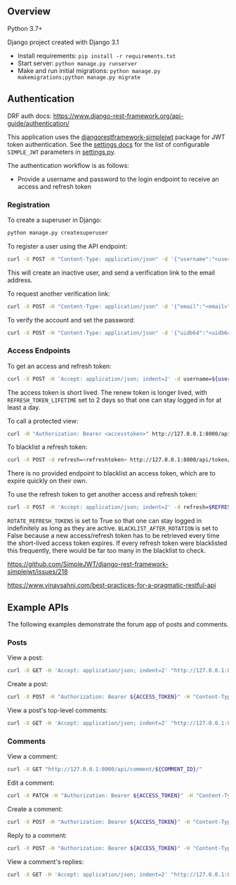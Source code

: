 ## Overview

Python 3.7+

Django project created with Django 3.1

- Install requirements: `pip install -r requirements.txt`
- Start server: `python manage.py runserver`
- Make and run initial migrations: `python manage.py makemigrations;python manage.py migrate`

## Authentication

DRF auth docs: https://www.django-rest-framework.org/api-guide/authentication/

This application uses the [djangorestframework-simplejwt](https://django-rest-framework-simplejwt.readthedocs.io/en/latest/index.html) package for JWT token authentication. See the [settings docs](https://django-rest-framework-simplejwt.readthedocs.io/en/latest/settings.html) for the list of configurable `SIMPLE_JWT` parameters in [settings.py](./mysite/mysite/settings.py).

The authentication workflow is as follows:
- Provide a username and password to the login endpoint to receive an access and refresh token

### Registration

To create a superuser in Django:

```sh
python manage.py createsuperuser
```

To register a user using the API endpoint:

```sh
curl -X POST -H "Content-Type: application/json" -d '{"username":"<username>","email":"<email>"}' http://127.0.0.1:8000/api/register/
```

This will create an inactive user, and send a verification link to the email address.


To request another verification link:

```sh
curl -X POST -H "Content-Type: application/json" -d '{"email":"<email>"}' http://127.0.0.1:8000/api/resend-activation/
```

To verify the account and set the password:

```sh
curl -X POST -H "Content-Type: application/json" -d '{"uidb64":"<uidb64>","token":"<token>","password1":"<password1>","password2":"<password2>"}' http://127.0.0.1:8000/api/verify-account/
```


### Access Endpoints

To get an access and refresh token:

```sh
curl -X POST -H 'Accept: application/json; indent=2' -d username=${username} -d password=${PASSWORD} http://127.0.0.1:8000/api/token/
```

The access token is short lived. The renew token is longer lived, with `REFRESH_TOKEN_LIFETIME` set to 2 days so that one can stay logged in for at least a day.

To call a protected view:

```sh
curl -H "Authorization: Bearer <accesstoken>" http://127.0.0.1:8000/api/private/
```

To blacklist a refresh token:

```sh
curl -X POST -d refresh=<refreshtoken> http://127.0.0.1:8000/api/token/blacklist/
```

There is no provided endpoint to blacklist an access token, which are to expire quickly on their own.


To use the refresh token to get another access and refresh token:

```sh
curl -X POST -H 'Accept: application/json; indent=2' -d refresh=$REFRESHTOKEN http://127.0.0.1:8000/api/token/refresh/
```

`ROTATE_REFRESH_TOKENS` is set to True so that one can stay logged in indefinitely as long as they are active. `BLACKLIST_AFTER_ROTATION` is set to False because a new access/refresh token has to be retrieved every time the short-lived access token expires. If every refresh token were blacklisted this frequently, there would be far too many in the blacklist to check.

https://github.com/SimpleJWT/django-rest-framework-simplejwt/issues/218

https://www.vinaysahni.com/best-practices-for-a-pragmatic-restful-api

## Example APIs

The following examples demonstrate the forum app of posts and comments.

### Posts

View a post:

```sh
curl -X GET -H 'Accept: application/json; indent=2' "http://127.0.0.1:8000/api/post/${POST_ID}/"
```

Create a post:

```sh
curl -X POST -H "Authorization: Bearer ${ACCESS_TOKEN}" -H "Content-Type: application/json" -d "{\"identifier\":\"$IDENTIFIER\",\"title\":\"${TITLE}\"}" "http://127.0.0.1:8000/api/create-post/"
```

View a post's top-level comments:

```sh
curl -X GET -H 'Accept: application/json; indent=2' "http://127.0.0.1:8000/api/post/${POST_ID}/comments/"
```


### Comments

View a comment:

```sh
curl -X GET "http://127.0.0.1:8000/api/comment/${COMMENT_ID}/"
```

Edit a comment:

```sh
curl -X PATCH -H "Authorization: Bearer ${ACCESS_TOKEN}" -H "Content-Type: application/json" -d "{\"content\":\"${CONTENT}\"}" "http://127.0.0.1:8000/api/comment/${COMMENT_ID}/"
```

Create a comment:

```sh
curl -X POST -H "Authorization: Bearer ${ACCESS_TOKEN}" -H "Content-Type: application/json" -d "{\"content\":\"${CONTENT}\",\"post\":${POST_ID},\"is_reply\":false}" "http://127.0.0.1:8000/api/create-comment/"
```

Reply to a comment:

```sh
curl -X POST -H "Authorization: Bearer ${ACCESS_TOKEN}" -H "Content-Type: application/json" -d "{\"content\":\"${CONTENT}\",\"post\":\"${POST_ID}\",\"is_reply\":true,\"parent_comment\":\"${PARENT_COMMENT_ID\"}" "http://127.0.0.1:8000/api/comment/create/"
```

View a comment's replies:

```sh
curl -X GET -H 'Accept: application/json; indent=2' "http://127.0.0.1:8000/api/comment/${COMMENT_ID}/replies/"
```
